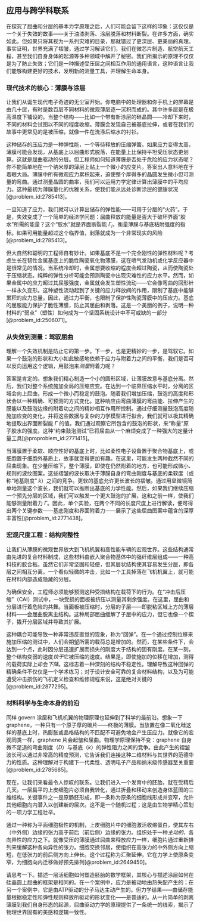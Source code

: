 ## 应用与跨学科联系

在探究了屈曲和分层的基本力学原理之后，人们可能会留下这样的印象：这仅仅是一个关于失效的故事——关于油漆剥落、涂层脱落和材料断裂。在许多方面，确实如此。但如果只将其视为一系列灾难的目录，那就错过了更深层、更美丽的真理。事实证明，世界充满了褶皱，通过学习解读它们，我们在微芯片制造、航空航天工程，甚至我们自身身体的起源等多种领域中解开了秘密。我们所揭示的原理不仅仅是为了防止失效；它们是一种描述受压层之间相互作用的通用语言，这种语言让我们能够构建更好的技术，发明新的测量工具，并理解生命本身。

### 现代技术的核心：薄膜与涂层

让我们从诞生现代电子奇迹的无尘室开始。你电脑中的处理器和你手机上的屏幕是由几十层，有时是数百层不同材料的微观薄层逐一沉积而成的。其中许多层是在极高温度下铺设的。当整个结构——比如一个带有新涂层的硅晶圆——冷却下来时，不同的材料会试图以不同的程度收缩。薄膜会发现自己被基底拉伸，或者在我们的故事中更常见的是被压缩，就像一件在洗涤后缩水的衬衫。

这种储存的压应力是一种弹性能，一个等待释放的压缩弹簧。如果应力变得太高，薄膜可能会发现，从基底上以屈曲形式脱落，在能量上比保持平坦受压状态更划算。这就是屈曲驱动的分层。但工程师如何知道薄膜是否处于危险的应力状态呢？你不能简单地在一个纳米厚的薄层上贴上一个微小的应变片。答案出人意料地在于着眼大局。薄膜中所有微观应力累积起来，迫使整个厚得多的晶圆发生微小但可测量的弯曲。通过测量晶圆的曲率，我们可以运用力学定律计算出薄膜中的平均应力。这种最初为薄膜量化的优雅关系，使我们能从远处诊断涂层的健康状况[@problem_id:2785413]。

一旦知道了应力，我们就可以计算出储存的弹性能——可用于分层的“火药”。于是，失效变成了一个简单的经济学问题：屈曲释放的能量是否大于破坏界面“胶水”所需的能量？这个“胶水”就是界面断裂能 $\Gamma_i$，衡量薄膜与基底粘附强度的指标。如果可用能量超过这个临界值，剥落就成为一个非常现实的风险[@problem_id:2785413]。

但大自然和聪明的工程师自有妙计。如果基底不是一个完全刚性的弹性材料呢？考虑生长在韧性金属基底上的脆性陶瓷氧化物薄膜，这在喷气发动机或化学反应器中是很常见的情况。当系统冷却时，金属想要收缩的程度会超过陶瓷，从而使陶瓷处于压缩状态。纯粹的弹性分析可能会预测陶瓷中出现灾难性的应力水平。然而，如果金属中的应力超过其屈服强度，金属就会发生塑性流动——它会像弯曲的回形针一样永久变形。这种塑性流动起到了关键的应力释放阀的作用，限制了基底中能够累积的应力总量，因此，通过力平衡，也限制了保护性陶瓷薄膜中的压应力。基底的屈服能力保护了脆性薄膜，防止其屈曲和剥落。这是一个美丽的例子，说明一种材料的“弱点”（塑性）如何成为一个坚固系统设计中不可或缺的一部分[@problem_id:2506071]。

### 从失效到测量：驾驭屈曲

理解一个失效机制是防止它的第一步。下一步，也是更精妙的一步，是驾驭它。如果一个鼓泡的形状和大小如此敏感地依赖于应力与附着力之间的平衡，我们是否可以反向运用这个逻辑，用鼓泡来*测量*附着力呢？

答案是肯定的。想象我们精心制造一个小的圆形区域，让薄膜故意与基底分离。然后，我们对整个系统施加全局的压缩应变。在达到一个临界压缩水平时，分离的区域会向上屈曲，形成一个微小而稳定的鼓泡。随着我们增加压缩，鼓泡的高度和形状会以一种精确、可预测的方式变化。这种响应由弯曲薄膜的弯曲能、拉伸产生的膜能以及鼓泡边缘的附着功之间的精妙相互作用所控制。通过仔细测量鼓泡高度随施加应变的变化，并将这些数据与复杂的力学模型进行拟合，我们就可以极其精确地提取出界面断裂能 $\Gamma$ 的值。我们通过观察它所包含的鼓泡的形状，来“称量”原子胶水的强度。这种“约束鼓泡测试”已将屈曲从一个麻烦变成了一种强大的定量计量工具[@proproblem_id:2771415]。

当薄膜置于柔软、顺应性好的基底上时，比如柔性电子设备置于聚合物基底上，或细胞置于细胞外基质上，故事就变得更加有趣。在这里，可能发生两种截然不同的屈曲现象。在少量压缩下，整个薄膜，即使在仍然附着的地方，也可能形成微小、规则的波纹图案。这些褶皱的波长取决于薄膜自身的弯曲刚度与基底的柔软度（或称“地基刚度” $k$）之间的竞争。更软的基底允许更长波长的褶皱。通过用显微镜简单地测量这个波长，我们就可以推断出基底的力学性能。然后，如果我们继续压缩一个预先分层的区域，我们可以触发一个更大鼓泡的扩展，这和之前一样，使我们能够测量附着力 $\Gamma$。因此，单个实验，在两个不同的长度尺度上进行解读，便可得出两个关键参数——基底刚度和界面附着力——展示了这些屈曲图案中蕴含的深厚丰富性[@problem_id:2771438]。

### 宏观尺度工程：结构完整性

让我们从薄膜的微观世界放大到飞机机翼和高性能车辆的宏观世界。这些结构通常由先进的复合材料制成，这些材料由嵌入聚合物基体中的强纤维层组成——一种高科技的胶合板。虽然它们非常坚固和轻便，但其层状结构使其容易发生分层，即各层之间相互分离。一个看似轻微的冲击，比如一个工具掉落在飞机机翼上，就可能在材料内部造成隐藏的分层。

为确保安全，工程师必须能够预测这种受损结构在载荷下的行为。在“冲击后压缩”（CAI）测试中，一块受损的面板被挤压以测量其剩余强度。在这里，屈曲和分层进行着危险的共舞。当面板被压缩时，分层的子层——即脱粘区域上方的薄层材料——会屈曲脱离主结构。这种局部屈曲缓解了子层中的应力，但它也像一个楔子，撬开分层区域并导致其扩展。

这种耦合可能导致一种非常违反直觉的现象，称为“回弹”。在一个通过控制位移来施加压缩的测试中，人们会期望所需的载荷总是增加的。然而，在某些条件下，会达到一个点，此时因分层迅速扩展而损失的刚度大于结构的固有刚度。在某一刻，整个结构变弱的速度*快于*它被压缩的速度。结果是，即使施加的位移在增加，测得的载荷实际上却会*下降*。这标志着一种深刻的结构不稳定性。理解导致这种回弹的精确条件不仅仅是一个学术练习；对于设计安全可靠的复合材料结构，以及为可能遭受冲击损伤的飞机定义检查和维修规程来说，这是绝对关键的[@problem_id:2877295]。

### 材料科学与生命本身的前沿

同样 govern 涂层和飞机机翼的物理原理也延伸到了科学的最前沿。想象一下 graphene，一种只有一个原子厚的碳片——终极的薄膜。当放置在像二氧化硅这样的基底上时，热膨胀或晶格结构的不匹配不可避免地会产生压应力。就像它的宏观同类一样，graphene 片会起皱和屈曲。物理学原理保持不变：graphene 自身微不足道的弯曲刚度（$D$）与基底（$k$）的弹性阻力之间的竞争。由此产生的褶皱波长可以通过非常高的精度预测，它告诉我们连接这种二维材料与其世界的范德华力的性质。这种理解对于构建下一代柔性、透明电子产品和纳米级传感器至关重要[@problem_id:2785685]。

现在，让我们来看最令人惊叹的联系。让我们进入一个发育中的胚胎，就在受精后几天。一层扁平的上皮细胞片必须自我转化，通过折叠和移动来创造身体蓝图的三维结构。关键事件之一是原肠胚形成，即一条称为原条的细胞线形成并变窄，允许其他细胞向内潜入以创建新的层次。这不是一个随机过程；这是由生物学精心策划的一项力学工程壮举。

通过一种称为平面细胞极性的机制，上皮细胞片中的细胞激活收缩蛋白，使其左右（中外侧）边缘的张力高于前后（前后侧）边缘的张力。组织处于一种*主动的*、各向异性的应力之下。就像受压的薄膜通过屈曲来释放应力一样，细胞片通过重新排列来缓解这种各向异性的张力。细胞交换邻居，使组织在高张力的中外侧方向上缩短，在低张力的前后侧方向上伸长。这个过程称为汇聚延伸，它在力学上使原条变窄，为细胞向内迁移做好预先排列[@problem_id:2649450]。

请思考一下。描述一层活细胞如何塑造胚胎的数学框架，其核心与描述涂层如何在硅晶圆上屈曲的框架是相同的。在一个案例中，应力是被动地由热失配产生的；在另一个案例中，它是由ATP驱动的分子马达主动产生的。但力学结果——由储存能量根据稳定性和弹性规则释放所驱动的形状变化——是普适的。从一片简单的剥离薄膜到我们自身形态的起源，屈曲驱动力学的原理提供了一条统一的线索，揭示了物理世界固有的美感和逻辑一致性。